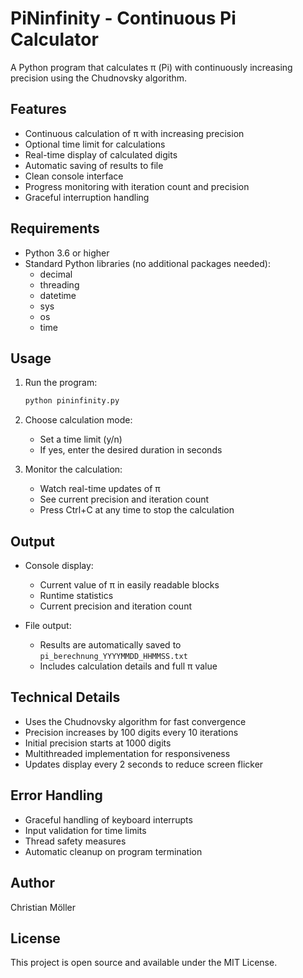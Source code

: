 # PiNinfinity - Continuous Pi Calculator

A Python program that calculates π (Pi) with continuously increasing precision using the Chudnovsky algorithm.

## Features

- Continuous calculation of π with increasing precision
- Optional time limit for calculations
- Real-time display of calculated digits
- Automatic saving of results to file
- Clean console interface
- Progress monitoring with iteration count and precision
- Graceful interruption handling

## Requirements

- Python 3.6 or higher
- Standard Python libraries (no additional packages needed):
  - decimal
  - threading
  - datetime
  - sys
  - os
  - time

## Usage

1. Run the program:
   ```bash
   python pininfinity.py
   ```

2. Choose calculation mode:
   - Set a time limit (y/n)
   - If yes, enter the desired duration in seconds

3. Monitor the calculation:
   - Watch real-time updates of π
   - See current precision and iteration count
   - Press Ctrl+C at any time to stop the calculation

## Output

- Console display:
  - Current value of π in easily readable blocks
  - Runtime statistics
  - Current precision and iteration count

- File output:
  - Results are automatically saved to `pi_berechnung_YYYYMMDD_HHMMSS.txt`
  - Includes calculation details and full π value

## Technical Details

- Uses the Chudnovsky algorithm for fast convergence
- Precision increases by 100 digits every 10 iterations
- Initial precision starts at 1000 digits
- Multithreaded implementation for responsiveness
- Updates display every 2 seconds to reduce screen flicker

## Error Handling

- Graceful handling of keyboard interrupts
- Input validation for time limits
- Thread safety measures
- Automatic cleanup on program termination

## Author

Christian Möller

## License

This project is open source and available under the MIT License.
